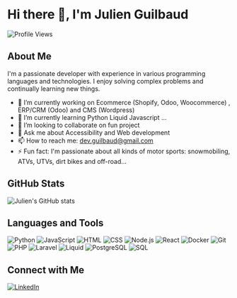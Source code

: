 # Hi there 👋, I'm Julien Guilbaud

![Profile Views](https://komarev.com/ghpvc/?username=JulienGuilbaud)

## About Me

I'm a passionate developer with experience in various programming languages and technologies. I enjoy solving complex problems and continually learning new things.

- 🔭 I’m currently working on Ecommerce (Shopify, Odoo, Woocommerce) , ERP/CRM (Odoo) and CMS (Wordpress)
- 🌱 I’m currently learning Python Liquid Javascript ... 
- 👯 I’m looking to collaborate on fun project
- 💬 Ask me about Accessibility and Web development
- 📫 How to reach me: [dev.guilbaud@gmail.com](mailto:dev.guilbaud@gmail.com)
- ⚡ Fun fact: I'm passionate about all kinds of motor sports: snowmobiling, ATVs, UTVs, dirt bikes and off-road...

## GitHub Stats

![Julien's GitHub stats](https://github-readme-stats.vercel.app/api?username=JulienGuilbaud&show_icons=true&theme=radical)

## Languages and Tools

![Python](https://img.shields.io/badge/Python-3776AB?style=for-the-badge&logo=python&logoColor=white)
![JavaScript](https://img.shields.io/badge/JavaScript-F7DF1E?style=for-the-badge&logo=javascript&logoColor=black)
![HTML](https://img.shields.io/badge/HTML5-E34F26?style=for-the-badge&logo=html5&logoColor=white)
![CSS](https://img.shields.io/badge/CSS3-1572B6?style=for-the-badge&logo=css3&logoColor=white)
![Node.js](https://img.shields.io/badge/Node.js-339933?style=for-the-badge&logo=nodedotjs&logoColor=white)
![React](https://img.shields.io/badge/React-61DAFB?style=for-the-badge&logo=react&logoColor=black)
![Docker](https://img.shields.io/badge/Docker-2496ED?style=for-the-badge&logo=docker&logoColor=white)
![Git](https://img.shields.io/badge/Git-F05032?style=for-the-badge&logo=git&logoColor=white)
![PHP](https://img.shields.io/badge/PHP-777BB4?style=for-the-badge&logo=php&logoColor=white)
![Laravel](https://img.shields.io/badge/Laravel-FF2D20?style=for-the-badge&logo=laravel&logoColor=white)
![Liquid](https://img.shields.io/badge/Liquid-FA8D00?style=for-the-badge&logo=liquid&logoColor=white)
![PostgreSQL](https://img.shields.io/badge/PostgreSQL-336791?style=for-the-badge&logo=postgresql&logoColor=white)
![SQL](https://img.shields.io/badge/SQL-4479A1?style=for-the-badge&logo=sql&logoColor=white)

## Connect with Me

[![LinkedIn](https://img.shields.io/badge/LinkedIn-0077B5?style=for-the-badge&logo=linkedin&logoColor=white)](www.linkedin.com/in/julien-guilbaud-b1059222a)

